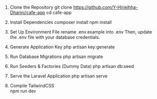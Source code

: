 1. Clone the Repository
    git clone https://github.com/Y-Hiriejhha-Dharini/cafe-app
    cd cafe-app
    
2. Install Dependencies
    composer install
    npm install

3. Set Up Environment File
    rename .env.example into .env
    Then, update the .env file with your database credentials.

4. Generate Application Key
    php artisan key:generate

5. Run Database Migrations
    php artisan migrate

6. Run Seeders & Factories (Dummy Data)
    php artisan db:seed

7. Serve the Laravel Application
    php artisan serve
    
 8. Compile TailwindCSS  
    npm run dev   

